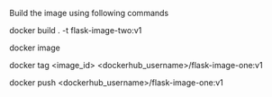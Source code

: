 Build the image using following commands

docker build . -t flask-image-two:v1

docker image

docker tag <image_id> <dockerhub_username>/flask-image-one:v1

docker push <dockerhub_username>/flask-image-one:v1



